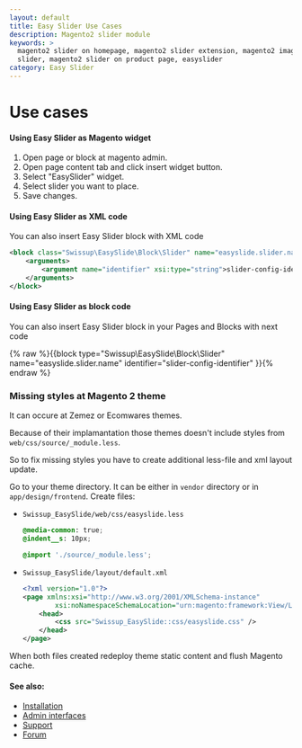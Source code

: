 ```yaml
---
layout: default
title: Easy Slider Use Cases
description: Magento2 slider module
keywords: >
  magento2 slider on homepage, magento2 slider extension, magento2 image
  slider, magento2 slider on product page, easyslider
category: Easy Slider
---
```


# Use cases

#### Using Easy Slider as Magento widget

1. Open page or block at magento admin.
2. Open page content tab and click insert widget button.
3. Select "EasySlider" widget.
4. Select slider you want to place.
5. Save changes.

#### Using Easy Slider as XML code

You can also insert Easy Slider block with XML code

```xml
<block class="Swissup\EasySlide\Block\Slider" name="easyslide.slider.name">
    <arguments>
        <argument name="identifier" xsi:type="string">slider-config-identifier</argument>
    </arguments>
</block>
```

#### Using Easy Slider as block code

You can also insert Easy Slider block in your Pages and Blocks with next code

{% raw %}{{block type="Swissup\\EasySlide\\Block\\Slider" name="easyslide.slider.name" identifier="slider-config-identifier" }}{% endraw %}

### Missing styles at Magento 2 theme

It can occure at Zemez or Ecomwares themes.

Because of their implamantation those themes doesn't include styles from `web/css/source/_module.less`.

So to fix missing styles you have to create additional less-file and xml layout update.

Go to your theme directory. It can be either in `vendor` directory or in `app/design/frontend`. Create files:

 -  `Swissup_EasySlide/web/css/easyslide.less`

    ```css
    @media-common: true;
    @indent__s: 10px;

    @import './source/_module.less';
    ```

 -  `Swissup_EasySlide/layout/default.xml`

    ```xml
    <?xml version="1.0"?>
    <page xmlns:xsi="http://www.w3.org/2001/XMLSchema-instance"
            xsi:noNamespaceSchemaLocation="urn:magento:framework:View/Layout/etc/page_configuration.xsd">
        <head>
            <css src="Swissup_EasySlide::css/easyslide.css" />
        </head>
    </page>
    ```

When both files created redeploy theme static content and flush Magento cache.

#### See also:

* [Installation](../installation/)
* [Admin interfaces](../interfaces/)
* [Support](https://swissuplabs.com/contacts/)
* [Forum](https://swissuplabs.com/magento-forum/)
